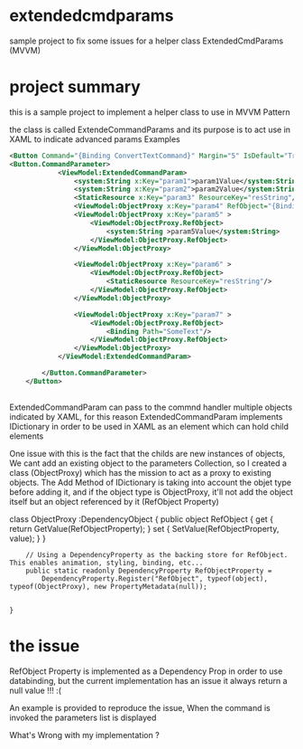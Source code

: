 # extendedcmdparams
sample project to fix some issues for a helper class ExtendedCmdParams (MVVM)

# project summary
this is a sample project to implement a helper class to use in MVVM Pattern

the class is called ExtendeCommandParams and its purpose is to act use in XAML to indicate advanced params
Examples

```xml
<Button Command="{Binding ConvertTextCommand}" Margin="5" IsDefault="True">Convert
<Button.CommandParameter>
            <ViewModel:ExtendedCommandParam>
                <system:String x:Key="param1">param1Value</system:String>
                <system:String x:Key="param2">param2Value</system:String>
                <StaticResource x:Key="param3" ResourceKey="resString"/>
                <ViewModel:ObjectProxy x:Key="param4" RefObject="{Binding RelativeSource={RelativeSource FindAncestor, AncestorType=UserControl}}"/>
                <ViewModel:ObjectProxy x:Key="param5" >
                    <ViewModel:ObjectProxy.RefObject>
                        <system:String >param5Value</system:String>
                    </ViewModel:ObjectProxy.RefObject>
                </ViewModel:ObjectProxy>

                <ViewModel:ObjectProxy x:Key="param6" >
                    <ViewModel:ObjectProxy.RefObject>
                        <StaticResource ResourceKey="resString"/>
                    </ViewModel:ObjectProxy.RefObject>
                </ViewModel:ObjectProxy>

                <ViewModel:ObjectProxy x:Key="param7" >
                    <ViewModel:ObjectProxy.RefObject>
                        <Binding Path="SomeText"/>
                    </ViewModel:ObjectProxy.RefObject>
                </ViewModel:ObjectProxy>
            </ViewModel:ExtendedCommandParam>

        </Button.CommandParameter>
    </Button>
    
```
    
ExtendedCommandParam can pass to the commnd handler multiple objects indicated by XAML, for this reason ExtendedCommandParam implements IDictionary in order to be used in XAML as an element which can hold child elements

One issue with this is the fact that the childs are new instances of objects, We cant add an existing object to the parameters Collection, so I created a class (ObjectProxy) which has the mission to act as a proxy to existing objects. The Add Method of IDictionary is taking into account the objet type before adding it, and if the object type is ObjectProxy, it'll not add the object itself but an object referenced by it (RefObject Property)

   class ObjectProxy :DependencyObject
    {
        public object RefObject
        {
            get { return GetValue(RefObjectProperty); }
            set { SetValue(RefObjectProperty, value); }
        }

        // Using a DependencyProperty as the backing store for RefObject.  This enables animation, styling, binding, etc...
        public static readonly DependencyProperty RefObjectProperty =
            DependencyProperty.Register("RefObject", typeof(object), typeof(ObjectProxy), new PropertyMetadata(null));


    }


# the issue
RefObject Property is implemented as a Dependency Prop in order to use databinding, but the current implementation has an issue it always return a null value !!! :(

An example is provided to reproduce the issue, When the command is invoked the parameters list is displayed

What's Wrong with my implementation ?


